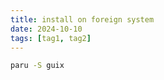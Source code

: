 ```yaml
---
title: install on foreign system
date: 2024-10-10
tags: [tag1, tag2]
---
```


```bash
paru -S guix
```
